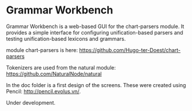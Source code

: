 Grammar Workbench
==============

Grammar Workbench is a web-based GUI for the chart-parsers module. It provides a 
simple interface for configuring unification-based parsers and testing 
unification-based lexicons and grammars.

module chart-parsers is here:
https://github.com/Hugo-ter-Doest/chart-parsers

Tokenizers are used from the natural module:
https://github.com/NaturalNode/natural

In the doc folder is a first design of the screens. These were created using 
Pencil:
http://pencil.evolus.vn/.

Under development.
